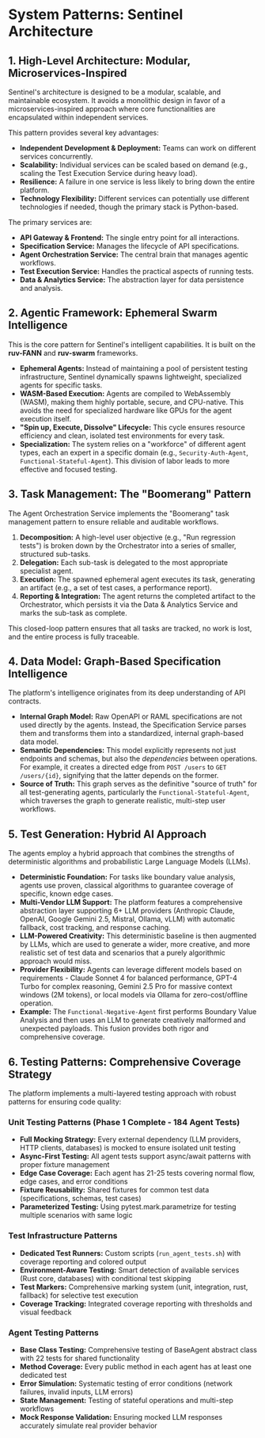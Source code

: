 # System Patterns: Sentinel Architecture

## 1. High-Level Architecture: Modular, Microservices-Inspired

Sentinel's architecture is designed to be a modular, scalable, and maintainable ecosystem. It avoids a monolithic design in favor of a microservices-inspired approach where core functionalities are encapsulated within independent services.

This pattern provides several key advantages:
- **Independent Development & Deployment:** Teams can work on different services concurrently.
- **Scalability:** Individual services can be scaled based on demand (e.g., scaling the Test Execution Service during heavy load).
- **Resilience:** A failure in one service is less likely to bring down the entire platform.
- **Technology Flexibility:** Different services can potentially use different technologies if needed, though the primary stack is Python-based.

The primary services are:
- **API Gateway & Frontend:** The single entry point for all interactions.
- **Specification Service:** Manages the lifecycle of API specifications.
- **Agent Orchestration Service:** The central brain that manages agentic workflows.
- **Test Execution Service:** Handles the practical aspects of running tests.
- **Data & Analytics Service:** The abstraction layer for data persistence and analysis.

## 2. Agentic Framework: Ephemeral Swarm Intelligence

This is the core pattern for Sentinel's intelligent capabilities. It is built on the **ruv-FANN** and **ruv-swarm** frameworks.

- **Ephemeral Agents:** Instead of maintaining a pool of persistent testing infrastructure, Sentinel dynamically spawns lightweight, specialized agents for specific tasks.
- **WASM-Based Execution:** Agents are compiled to WebAssembly (WASM), making them highly portable, secure, and CPU-native. This avoids the need for specialized hardware like GPUs for the agent execution itself.
- **"Spin up, Execute, Dissolve" Lifecycle:** This cycle ensures resource efficiency and clean, isolated test environments for every task.
- **Specialization:** The system relies on a "workforce" of different agent types, each an expert in a specific domain (e.g., `Security-Auth-Agent`, `Functional-Stateful-Agent`). This division of labor leads to more effective and focused testing.

## 3. Task Management: The "Boomerang" Pattern

The Agent Orchestration Service implements the "Boomerang" task management pattern to ensure reliable and auditable workflows.

1.  **Decomposition:** A high-level user objective (e.g., "Run regression tests") is broken down by the Orchestrator into a series of smaller, structured sub-tasks.
2.  **Delegation:** Each sub-task is delegated to the most appropriate specialist agent.
3.  **Execution:** The spawned ephemeral agent executes its task, generating an artifact (e.g., a set of test cases, a performance report).
4.  **Reporting & Integration:** The agent returns the completed artifact to the Orchestrator, which persists it via the Data & Analytics Service and marks the sub-task as complete.

This closed-loop pattern ensures that all tasks are tracked, no work is lost, and the entire process is fully traceable.

## 4. Data Model: Graph-Based Specification Intelligence

The platform's intelligence originates from its deep understanding of API contracts.

- **Internal Graph Model:** Raw OpenAPI or RAML specifications are not used directly by the agents. Instead, the Specification Service parses them and transforms them into a standardized, internal graph-based data model.
- **Semantic Dependencies:** This model explicitly represents not just endpoints and schemas, but also the *dependencies* between operations. For example, it creates a directed edge from `POST /users` to `GET /users/{id}`, signifying that the latter depends on the former.
- **Source of Truth:** This graph serves as the definitive "source of truth" for all test-generating agents, particularly the `Functional-Stateful-Agent`, which traverses the graph to generate realistic, multi-step user workflows.

## 5. Test Generation: Hybrid AI Approach

The agents employ a hybrid approach that combines the strengths of deterministic algorithms and probabilistic Large Language Models (LLMs).

- **Deterministic Foundation:** For tasks like boundary value analysis, agents use proven, classical algorithms to guarantee coverage of specific, known edge cases.
- **Multi-Vendor LLM Support:** The platform features a comprehensive abstraction layer supporting 6+ LLM providers (Anthropic Claude, OpenAI, Google Gemini 2.5, Mistral, Ollama, vLLM) with automatic fallback, cost tracking, and response caching.
- **LLM-Powered Creativity:** This deterministic baseline is then augmented by LLMs, which are used to generate a wider, more creative, and more realistic set of test data and scenarios that a purely algorithmic approach would miss.
- **Provider Flexibility:** Agents can leverage different models based on requirements - Claude Sonnet 4 for balanced performance, GPT-4 Turbo for complex reasoning, Gemini 2.5 Pro for massive context windows (2M tokens), or local models via Ollama for zero-cost/offline operation.
- **Example:** The `Functional-Negative-Agent` first performs Boundary Value Analysis and then uses an LLM to generate creatively malformed and unexpected payloads. This fusion provides both rigor and comprehensive coverage.

## 6. Testing Patterns: Comprehensive Coverage Strategy

The platform implements a multi-layered testing approach with robust patterns for ensuring code quality:

### Unit Testing Patterns (Phase 1 Complete - 184 Agent Tests)
- **Full Mocking Strategy:** Every external dependency (LLM providers, HTTP clients, databases) is mocked to ensure isolated unit testing
- **Async-First Testing:** All agent tests support async/await patterns with proper fixture management
- **Edge Case Coverage:** Each agent has 21-25 tests covering normal flow, edge cases, and error conditions
- **Fixture Reusability:** Shared fixtures for common test data (specifications, schemas, test cases)
- **Parameterized Testing:** Using pytest.mark.parametrize for testing multiple scenarios with same logic

### Test Infrastructure Patterns
- **Dedicated Test Runners:** Custom scripts (`run_agent_tests.sh`) with coverage reporting and colored output
- **Environment-Aware Testing:** Smart detection of available services (Rust core, databases) with conditional test skipping
- **Test Markers:** Comprehensive marking system (unit, integration, rust, fallback) for selective test execution
- **Coverage Tracking:** Integrated coverage reporting with thresholds and visual feedback

### Agent Testing Patterns
- **Base Class Testing:** Comprehensive testing of BaseAgent abstract class with 22 tests for shared functionality
- **Method Coverage:** Every public method in each agent has at least one dedicated test
- **Error Simulation:** Systematic testing of error conditions (network failures, invalid inputs, LLM errors)
- **State Management:** Testing of stateful operations and multi-step workflows
- **Mock Response Validation:** Ensuring mocked LLM responses accurately simulate real provider behavior
